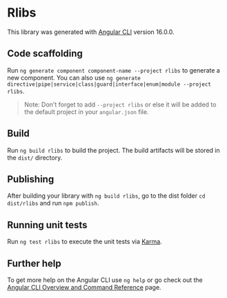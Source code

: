 # Rlibs

This library was generated with [Angular CLI](https://github.com/angular/angular-cli) version 16.0.0.

## Code scaffolding

Run `ng generate component component-name --project rlibs` to generate a new component. You can also use `ng generate directive|pipe|service|class|guard|interface|enum|module --project rlibs`.
> Note: Don't forget to add `--project rlibs` or else it will be added to the default project in your `angular.json` file. 

## Build

Run `ng build rlibs` to build the project. The build artifacts will be stored in the `dist/` directory.

## Publishing

After building your library with `ng build rlibs`, go to the dist folder `cd dist/rlibs` and run `npm publish`.

## Running unit tests

Run `ng test rlibs` to execute the unit tests via [Karma](https://karma-runner.github.io).

## Further help

To get more help on the Angular CLI use `ng help` or go check out the [Angular CLI Overview and Command Reference](https://angular.io/cli) page.
